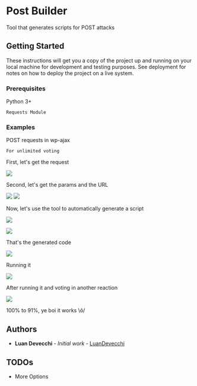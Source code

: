 # Post Builder

Tool that generates scripts for POST attacks

## Getting Started

These instructions will get you a copy of the project up and running on your local machine for development and testing purposes. See deployment for notes on how to deploy the project on a live system.

### Prerequisites

Python 3+

```
Requests Module
```
### Examples

POST requests in wp-ajax

```
For unlimited voting
```

First, let's get the request

![](https://i.imgur.com/3z8slAV.png)

Second, let's get the params and the URL

![](https://i.imgur.com/cDFjJAx.png)
![](https://i.imgur.com/EtAOJdT.png)

Now, let's use the tool to automatically generate a script

![](https://i.imgur.com/YvvhunW.png)

![](https://i.imgur.com/2adT2Yx.png)

That's the generated code

![](https://i.imgur.com/2gxPxFJ.png)

Running it 

![](https://i.imgur.com/gDSoYsA.png)

After running it and voting in another reaction

![](https://i.imgur.com/GP7eyAi.png)

100% to 91%, ye boi it works \õ/


## Authors

* **Luan Devecchi** - *Initial work* - [LuanDevecchi](https://github.com/LuanDevecchi)


## TODOs

* More Options
